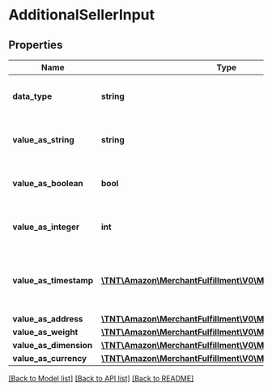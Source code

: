 # AdditionalSellerInput

## Properties
Name | Type | Description | Notes
------------ | ------------- | ------------- | -------------
**data_type** | **string** | The data type of the additional information. | [optional] 
**value_as_string** | **string** | The value when the data type is string. | [optional] 
**value_as_boolean** | **bool** | The value when the data type is boolean. | [optional] 
**value_as_integer** | **int** | The value when the data type is integer. | [optional] 
**value_as_timestamp** | [**\TNT\Amazon\MerchantFulfillment\V0\Model\Timestamp**](Timestamp.md) | The value when the data type is a date-time formatted string. | [optional] 
**value_as_address** | [**\TNT\Amazon\MerchantFulfillment\V0\Model\Address**](Address.md) |  | [optional] 
**value_as_weight** | [**\TNT\Amazon\MerchantFulfillment\V0\Model\Weight**](Weight.md) |  | [optional] 
**value_as_dimension** | [**\TNT\Amazon\MerchantFulfillment\V0\Model\Length**](Length.md) |  | [optional] 
**value_as_currency** | [**\TNT\Amazon\MerchantFulfillment\V0\Model\CurrencyAmount**](CurrencyAmount.md) |  | [optional] 

[[Back to Model list]](../README.md#documentation-for-models) [[Back to API list]](../README.md#documentation-for-api-endpoints) [[Back to README]](../README.md)


